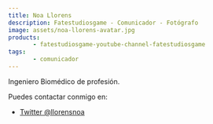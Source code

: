 ```yaml
---
title: Noa Llorens
description: Fatestudiosgame - Comunicador - Fotógrafo
image: assets/noa-llorens-avatar.jpg
products:
       - fatestudiosgame-youtube-channel-fatestudiosgame
tags:
       - comunicador
---
```

Ingeniero Biomédico de profesión. 


Puedes contactar conmigo en:

* [Twitter @llorensnoa](https://twitter.com/LlorensNoa)

